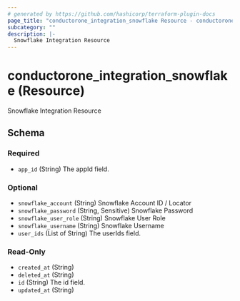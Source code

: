 ```yaml
---
# generated by https://github.com/hashicorp/terraform-plugin-docs
page_title: "conductorone_integration_snowflake Resource - conductorone"
subcategory: ""
description: |-
  Snowflake Integration Resource
---
```


# conductorone_integration_snowflake (Resource)

Snowflake Integration Resource



<!-- schema generated by tfplugindocs -->
## Schema

### Required

- `app_id` (String) The appId field.

### Optional

- `snowflake_account` (String) Snowflake Account ID / Locator
- `snowflake_password` (String, Sensitive) Snowflake Password
- `snowflake_user_role` (String) Snowflake User Role
- `snowflake_username` (String) Snowflake Username
- `user_ids` (List of String) The userIds field.

### Read-Only

- `created_at` (String)
- `deleted_at` (String)
- `id` (String) The id field.
- `updated_at` (String)
